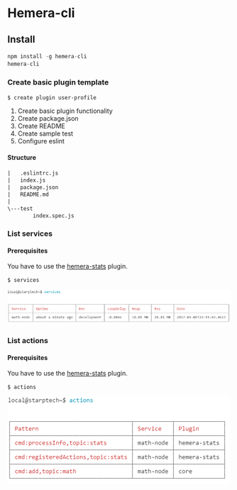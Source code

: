 # Hemera-cli

## Install

```js
npm install -g hemera-cli
hemera-cli
```

### Create basic plugin template

```
$ create plugin user-profile
```
1. Create basic plugin functionality
2. Create package.json
3. Create README
4. Create sample test
5. Configure eslint

#### Structure
```
|   .eslintrc.js
|   index.js
|   package.json
|   README.md
|
\---test
        index.spec.js
```


### List services

#### Prerequisites

You have to use the [hemera-stats](https://github.com/hemerajs/hemera/tree/master/packages/hemera-stats) plugin.

```
$ services
```
![Hemera](https://github.com/hemerajs/hemera-cli/blob/master/media/hemera-cli.png?raw=true)


### List actions

#### Prerequisites

You have to use the [hemera-stats](https://github.com/hemerajs/hemera/tree/master/packages/hemera-stats) plugin.
```
$ actions
```
![Hemera](https://github.com/hemerajs/hemera-cli/blob/master/media/actions.png?raw=true)
